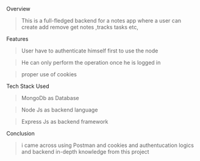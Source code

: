Overview  
>This is a full-fledged backend for a notes app where a user can create add remove get notes ,tracks tasks etc,

Features
>User have to authenticate himself first to use the node

>He can only perform the operation once he is logged in

>proper use of cookies

Tech Stack Used 
>MongoDb as Database

>Node Js as backend language

>Express Js as backend framework

Conclusion
>i came across using Postman and cookies and authentucation logics and backend in-depth knowledge from this project
